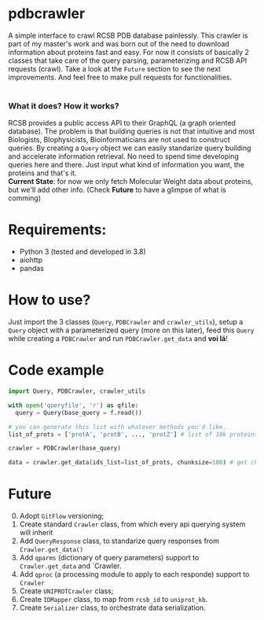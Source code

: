 # pdbcrawler
A simple interface to crawl RCSB PDB database painlessly.
This crawler is part of my master's work and was born out of the need to download information about proteins fast and easy. For now it consists of basically 2 classes that take care of the query parsing, parameterizing and RCSB API requests (crawl). Take a look at the `Future` section to see the next improvements. And feel free to make pull requests for functionalities. <br>
<br>
### What it does? How it works?
RCSB provides a public access API to their GraphQL (a graph oriented database). The problem is that building queries is not that intuitive and most Biologists, BIophysicists, Bioinformaticians are not used to construct queries. By creating a `Query` object we can easily standarize query building and accelerate information retrieval. No need to spend time developing queries here and there. Just input what kind of information you want, the proteins and that's it. <br>
**Current State**: for now we only fetch Molecular Weight data about proteins, but we'll add other info. (Check **Future** to have a glimpse of what is comming)

# Requirements:
- Python 3 (tested and developed in 3.8)
- aiohttp
- pandas 

# How to use?
Just import the 3 classes (`Query`, `PDBCrawler` and `crawler_utils`), setup a `Query` object with a parameterized query (more on this later), feed this `Query` while creating a `PDBCrawler` and run `PDBCrawler.get_data` and **voi lá**! <br>

# Code example
```python
import Query, PDBCrawler, crawler_utils

with open('queryfile', 'r') as qfile:
  query = Query(base_query = f.read())

# you can generate this list with whatever methods you'd like.
list_of_prots = ['protA', 'protB', ..., 'protZ'] # list of 10k proteins

crawler = PDBCrawler(base_query)

data = crawler.get_data(ids_list=list_of_prots, chunksize=100) # get chunks of 100 responses at a time async
```
# Future
0. Adopt `GitFlow` versioning;
1. Create standard `Crawler` class, from which every api querying system will inherit
2. Add `QueryResponse` class, to standarize query responses from `Crawler.get_data()`
3. Add `qparms` (dictionary of query parameters) support to `Crawler.get_data` and `Crawler.
4. Add `qproc` (a processing module to apply to each responde) support to `Crawler`
5. Create `UNIPROTCrawler` class;
6. Create `IDMapper` class, to map from `rcsb_id` to `uniprot_kb`.
7. Create `Serializer` class, to orchestrate data serialization.

